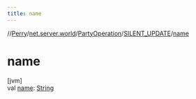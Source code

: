 ```yaml
---
title: name
---
```

//[Perry](../../../../index.html)/[net.server.world](../../index.html)/[PartyOperation](../index.html)/[SILENT_UPDATE](index.html)/[name](name.html)



# name



[jvm]\
val [name](name.html): [String](https://kotlinlang.org/api/latest/jvm/stdlib/kotlin/-string/index.html)




